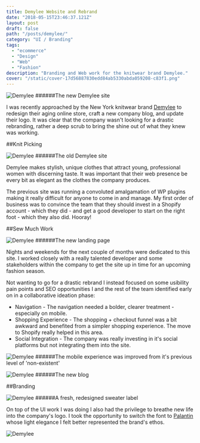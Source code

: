 ```yaml
---
title: Demylee Website and Rebrand
date: "2018-05-15T23:46:37.121Z"
layout: post
draft: false
path: "/posts/demylee/"
category: "UI / Branding"
tags:
  - "ecommerce"
  - "Design"
  - "Web"
  - "Fashion"
description: "Branding and Web work for the knitwear brand Demylee."
cover: "/static/cover-17d56887830edd84ab5330abda059208-c83f1.png"
---
```


![Demylee](./cover.png)
######The new Demylee site

I was recently approached by the New York knitwear brand [Demylee](https://www.instagram.com/demyleeny/) to redesign their aging online store, craft a new company blog, and update their logo. It was clear that the company wasn't looking for a drastic rebranding, rather a deep scrub to bring the shine out of what they knew was working. 

##Knit Picking

![Demylee](./old.png)
######The old Demylee site

Demylee makes stylish, unique clothes that attract young, professional women with discerning taste. It was important that their web presence be every bit as elegant as the clothes the company produces.

The previous site was running a convoluted amalgamation of WP plugins making it really difficult for anyone to come in and manage. My first order of business was to convince the team that they should invest in a Shopify account - which they did - and get a good developer to start on the right foot - which they also did. Hooray!


##Sew Much Work

![Demylee](./1.png)
######The new landing page

Nights and weekends for the next couple of months were dedicated to this site. I worked closely with a really talented developer and some stakeholders within the company to get the site up in time for an upcoming fashion season. 

Not wanting to go for a drastic rebrand I instead focused on some usibility pain points and SEO opportunities I and the rest of the team identified early on in a collaborative ideation phase:

* Navigation - The navigation needed a bolder, clearer treatment - especially on mobile.
* Shopping Experience - The shopping + checkout funnel was a bit awkward and benefited from a simpler shopping experience. The move to Shopify really helped in this area. 
* Social Integration - The company was really investing in it's social platforms but not integrating them into the site. 


![Demylee](./2.png)
######The mobile experience was improved from it's previous level of 'non-existent'

![Demylee](./3.png)
######The new blog

##Branding

![Demylee](./4.png)
######A fresh, redesigned sweater label

On top of the UI work I was doing I also had the privilege to breathe new life into the company's logo. I took the opportunity to switch the font to [Palantin](https://www.myfonts.com/fonts/mti/plantin/) whose light elegance I felt better represented the brand's ethos.

![Demylee](./5.png)